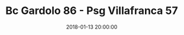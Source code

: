 ---
title: Bc Gardolo 86 - Psg Villafranca 57
date: 2018-01-13 20:00:00
squadra-a: Bc Gardolo
punteggio-a: 86
squadra-b: Psg Villafranca
punteggio-b: 57
partite/squadra: serie-d-17-18
luogo: Centro Sportivo Trento Nord
categoria: serie d
---